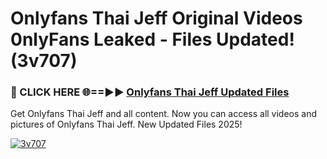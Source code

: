 # Onlyfans Thai Jeff Original Videos 0nlyFans Leaked - Files Updated! (3v707)

<h3>🔴 CLICK HERE 🌐==►► <a href="https://tinyurl.com/2jnfzry5" rel="nofollow">Onlyfans Thai Jeff Updated Files</a></h3>

Get Onlyfans Thai Jeff and all content. Now you can access all videos and pictures of Onlyfans Thai Jeff. New Updated Files 2025!

[![3v707](https://i.imgur.com/GyGTBgg.gif)](https://tinyurl.com/2jnfzry5)
